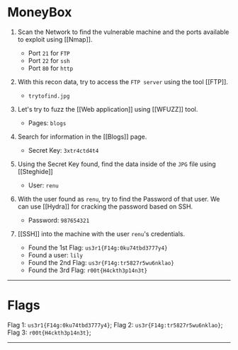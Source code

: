 # MoneyBox

1. Scan the Network to find the vulnerable machine and the ports available to exploit using [[Nmap]].
	* Port `21` for `FTP`
	* Port `22` for `ssh`
	* Port `80` for `http`

2. With this recon data, try to access the `FTP server` using the tool [[FTP]]. 
	* `trytofind.jpg`

3. Let's try to fuzz the [[Web application]] using [[WFUZZ]] tool.
	* Pages: `blogs`

4. Search for information in the [[Blogs]] page.
	* Secret Key: `3xtr4ctd4t4`

5. Using the Secret Key found, find the data inside of the `JPG` file using [[Steghide]]
	* User: `renu`

6. With the user found as `renu`, try to find the Password of that user. We can use [[Hydra]] for cracking the password based on SSH.
	* Password: `987654321`

7. [[SSH]] into the machine with the user `renu`'s credentials.
	* Found the 1st Flag: `us3r1{F14g:0ku74tbd3777y4}`
	* Found a user: `lily`
	* Found the 2nd Flag: `us3r{F14g:tr5827r5wu6nklao}`
	* Found the 3rd Flag: `r00t{H4ckth3p14n3t}`

--------
# Flags

Flag 1: `us3r1{F14g:0ku74tbd3777y4}`;
Flag 2: `us3r{F14g:tr5827r5wu6nklao}`;
Flag 3: `r00t{H4ckth3p14n3t}`;

------
